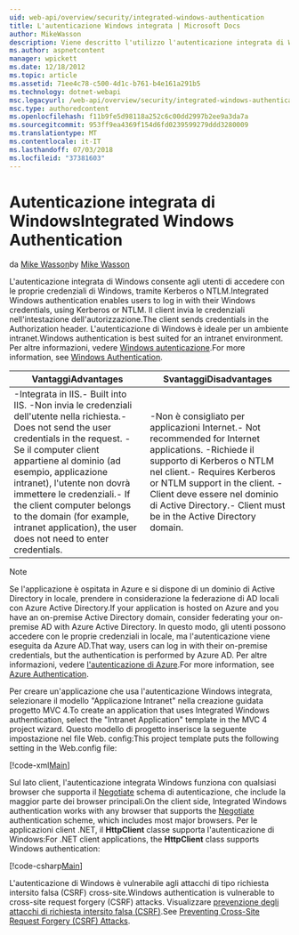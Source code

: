 ```yaml
---
uid: web-api/overview/security/integrated-windows-authentication
title: L'autenticazione Windows integrata | Microsoft Docs
author: MikeWasson
description: Viene descritto l'utilizzo l'autenticazione integrata di Windows nell'API Web ASP.NET.
ms.author: aspnetcontent
manager: wpickett
ms.date: 12/18/2012
ms.topic: article
ms.assetid: 71ee4c78-c500-4d1c-b761-b4e161a291b5
ms.technology: dotnet-webapi
msc.legacyurl: /web-api/overview/security/integrated-windows-authentication
msc.type: authoredcontent
ms.openlocfilehash: f11b9fe5d98118a252c6c00dd2997b2ee9a3da7a
ms.sourcegitcommit: 953ff9ea4369f154d6fd0239599279ddd3280009
ms.translationtype: MT
ms.contentlocale: it-IT
ms.lasthandoff: 07/03/2018
ms.locfileid: "37381603"
---
```

<a name="integrated-windows-authentication"></a><span data-ttu-id="61b7e-103">Autenticazione integrata di Windows</span><span class="sxs-lookup"><span data-stu-id="61b7e-103">Integrated Windows Authentication</span></span>
====================
<span data-ttu-id="61b7e-104">da [Mike Wasson](https://github.com/MikeWasson)</span><span class="sxs-lookup"><span data-stu-id="61b7e-104">by [Mike Wasson](https://github.com/MikeWasson)</span></span>

<span data-ttu-id="61b7e-105">L'autenticazione integrata di Windows consente agli utenti di accedere con le proprie credenziali di Windows, tramite Kerberos o NTLM.</span><span class="sxs-lookup"><span data-stu-id="61b7e-105">Integrated Windows authentication enables users to log in with their Windows credentials, using Kerberos or NTLM.</span></span> <span data-ttu-id="61b7e-106">Il client invia le credenziali nell'intestazione dell'autorizzazione.</span><span class="sxs-lookup"><span data-stu-id="61b7e-106">The client sends credentials in the Authorization header.</span></span> <span data-ttu-id="61b7e-107">L'autenticazione di Windows è ideale per un ambiente intranet.</span><span class="sxs-lookup"><span data-stu-id="61b7e-107">Windows authentication is best suited for an intranet environment.</span></span> <span data-ttu-id="61b7e-108">Per altre informazioni, vedere [Windows autenticazione](https://www.iis.net/configreference/system.webserver/security/authentication/windowsauthentication).</span><span class="sxs-lookup"><span data-stu-id="61b7e-108">For more information, see [Windows Authentication](https://www.iis.net/configreference/system.webserver/security/authentication/windowsauthentication).</span></span>

| <span data-ttu-id="61b7e-109">Vantaggi</span><span class="sxs-lookup"><span data-stu-id="61b7e-109">Advantages</span></span> | <span data-ttu-id="61b7e-110">Svantaggi</span><span class="sxs-lookup"><span data-stu-id="61b7e-110">Disadvantages</span></span> |
| --- | --- |
| <span data-ttu-id="61b7e-111">-Integrata in IIS.</span><span class="sxs-lookup"><span data-stu-id="61b7e-111">- Built into IIS.</span></span> <span data-ttu-id="61b7e-112">-Non invia le credenziali dell'utente nella richiesta.</span><span class="sxs-lookup"><span data-stu-id="61b7e-112">- Does not send the user credentials in the request.</span></span> <span data-ttu-id="61b7e-113">-Se il computer client appartiene al dominio (ad esempio, applicazione intranet), l'utente non dovrà immettere le credenziali.</span><span class="sxs-lookup"><span data-stu-id="61b7e-113">- If the client computer belongs to the domain (for example, intranet application), the user does not need to enter credentials.</span></span> | <span data-ttu-id="61b7e-114">-Non è consigliato per applicazioni Internet.</span><span class="sxs-lookup"><span data-stu-id="61b7e-114">- Not recommended for Internet applications.</span></span> <span data-ttu-id="61b7e-115">-Richiede il supporto di Kerberos o NTLM nel client.</span><span class="sxs-lookup"><span data-stu-id="61b7e-115">- Requires Kerberos or NTLM support in the client.</span></span> <span data-ttu-id="61b7e-116">-Client deve essere nel dominio di Active Directory.</span><span class="sxs-lookup"><span data-stu-id="61b7e-116">- Client must be in the Active Directory domain.</span></span> |

> [!NOTE]
> <span data-ttu-id="61b7e-117">Se l'applicazione è ospitata in Azure e si dispone di un dominio di Active Directory in locale, prendere in considerazione la federazione di AD locali con Azure Active Directory.</span><span class="sxs-lookup"><span data-stu-id="61b7e-117">If your application is hosted on Azure and you have an on-premise Active Directory domain, consider federating your on-premise AD with Azure Active Directory.</span></span> <span data-ttu-id="61b7e-118">In questo modo, gli utenti possono accedere con le proprie credenziali in locale, ma l'autenticazione viene eseguita da Azure AD.</span><span class="sxs-lookup"><span data-stu-id="61b7e-118">That way, users can log in with their on-premise credentials, but the authentication is performed by Azure AD.</span></span> <span data-ttu-id="61b7e-119">Per altre informazioni, vedere [l'autenticazione di Azure](../../../visual-studio/overview/2012/windows-azure-authentication.md).</span><span class="sxs-lookup"><span data-stu-id="61b7e-119">For more information, see [Azure Authentication](../../../visual-studio/overview/2012/windows-azure-authentication.md).</span></span>


<span data-ttu-id="61b7e-120">Per creare un'applicazione che usa l'autenticazione Windows integrata, selezionare il modello "Applicazione Intranet" nella creazione guidata progetto MVC 4.</span><span class="sxs-lookup"><span data-stu-id="61b7e-120">To create an application that uses Integrated Windows authentication, select the "Intranet Application" template in the MVC 4 project wizard.</span></span> <span data-ttu-id="61b7e-121">Questo modello di progetto inserisce la seguente impostazione nel file Web. config:</span><span class="sxs-lookup"><span data-stu-id="61b7e-121">This project template puts the following setting in the Web.config file:</span></span>

[!code-xml[Main](integrated-windows-authentication/samples/sample1.xml)]

<span data-ttu-id="61b7e-122">Sul lato client, l'autenticazione integrata Windows funziona con qualsiasi browser che supporta il [Negotiate](http://www.ietf.org/rfc/rfc4559.txt) schema di autenticazione, che include la maggior parte dei browser principali.</span><span class="sxs-lookup"><span data-stu-id="61b7e-122">On the client side, Integrated Windows authentication works with any browser that supports the [Negotiate](http://www.ietf.org/rfc/rfc4559.txt) authentication scheme, which includes most major browsers.</span></span> <span data-ttu-id="61b7e-123">Per le applicazioni client .NET, il **HttpClient** classe supporta l'autenticazione di Windows:</span><span class="sxs-lookup"><span data-stu-id="61b7e-123">For .NET client applications, the **HttpClient** class supports Windows authentication:</span></span>

[!code-csharp[Main](integrated-windows-authentication/samples/sample2.cs)]

<span data-ttu-id="61b7e-124">L'autenticazione di Windows è vulnerabile agli attacchi di tipo richiesta intersito falsa (CSRF) cross-site.</span><span class="sxs-lookup"><span data-stu-id="61b7e-124">Windows authentication is vulnerable to cross-site request forgery (CSRF) attacks.</span></span> <span data-ttu-id="61b7e-125">Visualizzare [prevenzione degli attacchi di richiesta intersito falsa (CSRF)](preventing-cross-site-request-forgery-csrf-attacks.md).</span><span class="sxs-lookup"><span data-stu-id="61b7e-125">See [Preventing Cross-Site Request Forgery (CSRF) Attacks](preventing-cross-site-request-forgery-csrf-attacks.md).</span></span>
